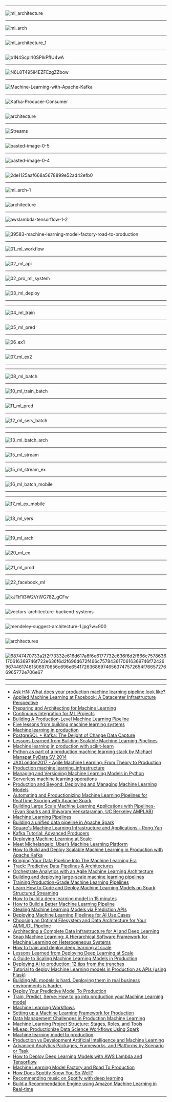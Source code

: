


-------------

![ml_architecture](https://github.com/gopala-kr/a-week-in-wild-ai/blob/master/10-ai-in-enterprise-services/ml/ml_architecture.JPG)

---------


![ml_arch](https://github.com/gopala-kr/a-week-in-wild-ai/blob/master/10-ai-in-enterprise-services/ml/ml_arch.JPG)

------



![ml_architecture_1](https://github.com/gopala-kr/a-week-in-wild-ai/blob/master/10-ai-in-enterprise-services/ml/ml_architecture_1.JPG)

----------

![b1N4Scplrl0SPIkPfIU4wA](https://cdn-images-1.medium.com/max/880/1*b1N4Scplrl0SPIkPfIU4wA.png)

---------

![N6L8T495ii4EZFEzgZZbow](https://cdn-images-1.medium.com/max/880/1*N6L8T495ii4EZFEzgZZbow.png)

---------

![Machine-Learning-with-Apache-Kafka](https://www.confluent.io/wp-content/uploads/Machine-Learning-with-Apache-Kafka.png)

-----------
![Kafka-Producer-Consumer](https://www.confluent.io/wp-content/uploads/Kafka-Producer-Consumer.png)

-----------

![architecture](https://www.confluent.io/wp-content/uploads/ML-architecture.png)

-----------

![Streams](https://www.confluent.io/wp-content/uploads/Streams-API.png)

-----------

![pasted-image-0-5](https://mesosphere.com/wp-content/uploads/2018/05/pasted-image-0-5.png)

-----------

![pasted-image-0-4](https://mesosphere.com/wp-content/uploads/2018/05/pasted-image-0-4.png)

-----------

![2de1125aaf668a5678899e52ad42efb0](https://dmgpayxepw99m.cloudfront.net/ml-pipelines3_large-2de1125aaf668a5678899e52ad42efb0.png)

-----------

![ml_arch-1](https://github.com/gopala-kr/a-week-in-wild-ai/blob/master/10-ai-in-enterprise-services/ml/ml_arch-1.JPG)

-----------


![architecture](https://cloud.google.com/solutions/images/serverless-architecture.svg)

-----------
![awslambda-tensorflow-1-2](https://d2908q01vomqb2.cloudfront.net/f1f836cb4ea6efb2a0b1b99f41ad8b103eff4b59/2017/12/29/awslambda-tensorflow-1-2.gif)

-----------
![39583-machine-learning-model-factory-road-to-production](https://community.hortonworks.com/storage/attachments/39583-machine-learning-model-factory-road-to-production.png)

-----------
![01_ml_workflow](https://github.com/gopala-kr/a-week-in-wild-ai/blob/master/10-ai-in-enterprise-services/ml/01_ml_workflow.JPG)

-----------
![02_ml_api](https://github.com/gopala-kr/a-week-in-wild-ai/blob/master/10-ai-in-enterprise-services/ml/02_ml_api.JPG)

-----------
![02_pro_ml_system](https://github.com/gopala-kr/a-week-in-wild-ai/blob/master/10-ai-in-enterprise-services/ml/02_pro_ml_system.JPG)

-----------
![03_ml_deploy](https://github.com/gopala-kr/a-week-in-wild-ai/blob/master/10-ai-in-enterprise-services/ml/03_ml_deploy.JPG)

-----------
-----------
![04_ml_train](https://github.com/gopala-kr/a-week-in-wild-ai/blob/master/10-ai-in-enterprise-services/ml/04_ml_train.JPG)

-----------
![05_ml_pred](https://github.com/gopala-kr/a-week-in-wild-ai/blob/master/10-ai-in-enterprise-services/ml/05_ml_pred.JPG)

-----------
![06_ex1](https://github.com/gopala-kr/a-week-in-wild-ai/blob/master/10-ai-in-enterprise-services/ml/06_ex1.JPG)

-----------
![07_ml_ex2](https://github.com/gopala-kr/a-week-in-wild-ai/blob/master/10-ai-in-enterprise-services/ml/07_ml_ex2.JPG)

-----------
-----------
![08_ml_batch](https://github.com/gopala-kr/a-week-in-wild-ai/blob/master/10-ai-in-enterprise-services/ml/08_ml_batch.JPG)

-----------
![10_ml_train_batch](https://github.com/gopala-kr/a-week-in-wild-ai/blob/master/10-ai-in-enterprise-services/ml/10_ml_train_batch.JPG)

-----------
![11_ml_pred](https://github.com/gopala-kr/a-week-in-wild-ai/blob/master/10-ai-in-enterprise-services/ml/11_ml_pred.JPG)

-----------
![12_ml_serv_batch](https://github.com/gopala-kr/a-week-in-wild-ai/blob/master/10-ai-in-enterprise-services/ml/12_ml_serv_batch.JPG)

-----------
-----------
![13_ml_batch_arch](https://github.com/gopala-kr/a-week-in-wild-ai/blob/master/10-ai-in-enterprise-services/ml/13_ml_batch_arch.JPG)

-----------
![15_ml_stream](https://github.com/gopala-kr/a-week-in-wild-ai/blob/master/10-ai-in-enterprise-services/ml/15_ml_stream.JPG)

-----------
![15_ml_stream_ex](https://github.com/gopala-kr/a-week-in-wild-ai/blob/master/10-ai-in-enterprise-services/ml/15_ml_stream_ex.JPG)

-----------
![16_ml_batch_mobile](https://github.com/gopala-kr/a-week-in-wild-ai/blob/master/10-ai-in-enterprise-services/ml/16_ml_batch_mobile.JPG)

-----------

-----------
![17_ml_ex_mobile](https://github.com/gopala-kr/a-week-in-wild-ai/blob/master/10-ai-in-enterprise-services/ml/17_ml_ex_mobile.JPG)

-----------
![18_ml_vers](https://github.com/gopala-kr/a-week-in-wild-ai/blob/master/10-ai-in-enterprise-services/ml/18_ml_vers.JPG)

-----------
-----------
![19_ml_arch](https://github.com/gopala-kr/a-week-in-wild-ai/blob/master/10-ai-in-enterprise-services/ml/19_ml_arch.JPG)

-----------
![20_ml_ex](https://github.com/gopala-kr/a-week-in-wild-ai/blob/master/10-ai-in-enterprise-services/ml/20_ml_ex.JPG)

-----------
![21_ml_prod](https://github.com/gopala-kr/a-week-in-wild-ai/blob/master/10-ai-in-enterprise-services/ml/21_ml_prod.JPG)

-----------
![22_facebook_ml](https://github.com/gopala-kr/a-week-in-wild-ai/blob/master/10-ai-in-enterprise-services/ml/22_facebook_ml.JPG)

--------

![kJTtf1i3W2VrWG782_gCFw](https://cdn-images-1.medium.com/max/880/1*kJTtf1i3W2VrWG782_gCFw.png)

--------

![vectors-architecture-backend-systems](https://spotifylabscom.files.wordpress.com/2016/08/vectors-architecture-backend-systems.png)

-----

![mendeley-suggest-architecture-1.jpg?w=900](https://buildingrecommenders.files.wordpress.com/2016/10/mendeley-suggest-architecture-1.jpg?w=900)

-----

![architectures](https://www.researchgate.net/profile/Sachchidanand_Singh3/publication/282447418/figure/fig2/AS:306991017807873@1450203770758/Reference-Architecture-for-Large-E-commerce-Enterprise-The-reference-architectures-for.png)

------

![68747470733a2f2f73332e616d617a6f6e6177732e636f6d2f666c7578636170616369746f722e636f6d2f696d672f466c7578436170616369746f7242696744617461506970656c696e654172636869746563747572654f766572766965772e706e67](https://camo.githubusercontent.com/bba1fb7e38abbfbc2a765009d85960b5efb27f51/68747470733a2f2f73332e616d617a6f6e6177732e636f6d2f666c7578636170616369746f722e636f6d2f696d672f466c7578436170616369746f7242696744617461506970656c696e654172636869746563747572654f766572766965772e706e67)


-----------
-----------
- [Ask HN: What does your production machine learning pipeline look like?](https://news.ycombinator.com/item?id=13821217)
- [Applied Machine Learning at Facebook:
A Datacenter Infrastructure Perspective](https://research.fb.com/wp-content/uploads/2017/12/hpca-2018-facebook.pdf)
- [Preparing and Architecting for Machine
Learning
](https://www.gartner.com/binaries/content/assets/events/keywords/catalyst/catus8/preparing_and_architecting_for_machine_learning.pdf)
- [Continuous Integration for ML Projects](https://medium.com/onfido-tech/continuous-integration-for-ml-projects-e11bc1a4d34f)
- [Building A Production-Level Machine Learning Pipeline](https://www.slideshare.net/robertdempsey/building-a-productionlevel-machine-learning-pipeline)
- [Five lessons from building machine learning systems](https://medium.com/@neal_lathia/five-lessons-from-building-machine-learning-systems-d703162846ad)
- [Machine learning in production](https://www.slideshare.net/turi-inc/machine-learning-in-production)
- [PostgreSQL + Kafka: The Delight of Change Data Capture](https://www.slideshare.net/JeffKlukas/postgresql-kafka-the-delight-of-change-data-capture)
- [Lessons Learned from Building Scalable Machine Learning Pipelines](https://techblog.appnexus.com/lessons-learned-from-building-scalable-machine-learning-pipelines-822acb3412ad)
- [Machine learning in production with scikit-learn](https://www.slideshare.net/JeffKlukas/machine-learning-in-production-with-scikitlearn)
- [Python as part of a production machine learning stack by Michael Manapat PyData SV 2014](https://www.slideshare.net/PyData/python-as-part-of-a-production-machine-learning-stack-by-michael-manapat-pydata-sv-2014)
- [JAXLondon2017 - Agile Machine Learning: From Theory to Production](https://www.slideshare.net/robhinds/jaxlondon2017-agile-machine-learning-from-theory-to-production)
- [Production machine learning_infrastructure](https://www.slideshare.net/joshwills/production-machine-learninginfrastructure)
- [Managing and Versioning Machine Learning Models in Python](https://www.slideshare.net/fridiculous/managing-and-versioning-machine-learning-models-in-python)
- [Serverless machine learning operations](https://www.slideshare.net/StepanPushkarev/serverless-machine-learning-operations)
- [Production and Beyond: Deploying and Managing Machine Learning Models](https://www.slideshare.net/turi-inc/model-management?next_slideshow=1)
- [Automating and Productionizing
Machine Learning Pipelines for RealTime
Scoring with Apache Spark](https://pdfs.semanticscholar.org/presentation/d31a/68582454e442a12a94048cdfc8e0eec7c176.pdf)
- [Building Large Scale Machine Learning Applications with Pipelines-(Evan Sparks and Shivaram Venkataraman, UC Berkeley AMPLAB)](https://www.slideshare.net/SparkSummit/evan-sparks)
- [Machine Learning Pipelines](https://www.slideshare.net/jeykottalam/pipelines-ampcamp)
- [Building a unified data pipeline in Apache Spark](https://www.slideshare.net/Hadoop_Summit/building-a-unified-data-pipeline-in-apache-spark)
- [Square's Machine Learning Infrastructure and Applications - Rong Yan](https://www.slideshare.net/g33ktalk/squares-machine-learning-infrastructure-and-applications)
- [Kafka Tutorial: Advanced Producers](https://www.slideshare.net/JeanPaulAzar1/kafka-tutorial-advanced-producers)
- [Deploying Machine Learning at Scale](https://blog.algorithmia.com/deploying-machine-learning-at-scale/)
- [Meet Michelangelo: Uber’s Machine Learning Platform](https://eng.uber.com/michelangelo/)
- [How to Build and Deploy Scalable Machine Learning in Production with Apache Kafka](https://www.confluent.io/blog/build-deploy-scalable-machine-learning-production-apache-kafka/)
- [Bringing Your Data Pipeline Into The Machine Learning Era](https://mesosphere.com/blog/kubecon2018-data-pipeline/)
- [Track: Predictive Data Pipelines & Architectures](https://qcon.ai/qconai2018/track/predictive-data-pipelines-architectures)
- [Orchestrate Analytics with an Agile Machine
Learning Architecture ](https://www.tibco.com/sites/tibco/files/resources/wp-statistica-machine-learning-architecture-final.pdf)
- [Building and deploying large-scale machine learning pipelines](https://www.oreilly.com/ideas/building-and-deploying-large-scale-machine-learning-pipelines)
- [Training Production-Grade Machine Learning Pipelines](http://rohanvarma.me/ML-Production/)
- [Learn How to Code and Deploy Machine Learning Models on Spark Structured Streaming](https://towardsdatascience.com/learn-how-to-code-and-deploy-machine-learning-models-on-structured-streaming-868b4081d242)
- [How to build a deep learning model in 15 minutes](https://tech.instacart.com/how-to-build-a-deep-learning-model-in-15-minutes-a3684c6f71e)
- [How to Build a Better Machine Learning Pipeline](https://www.datanami.com/2018/09/05/how-to-build-a-better-machine-learning-pipeline/)
- [Stealing Machine Learning Models via Prediction APIs](https://arxiv.org/pdf/1609.02943.pdf)
- [Deploying Machine Learning Pipelines for AI Use Cases](https://www.bluedata.com/blog/2018/05/deploying-machine-learning-pipelines-for-ai-use-cases/)
- [Choosing an Optimal Filesystem and Data Architecture for Your AI/ML/DL Pipeline](https://blog.netapp.com/choosing-an-optimal-filesystem-for-your-data-pipeline-for-ai-dl/)
- [Architecting a Complete Data Infrastructure for AI and Deep Learning](https://www.brighttalk.com/webcast/14395/308909)
- [Snap Machine Learning:
A Hierarchical Software Framework for Machine Learning on Heterogeneous Systems](https://www.zurich.ibm.com/images/wibd/poster_anghel_duenner.pdf)
- [How to train and deploy deep learning at scale](https://www.oreilly.com/ideas/how-to-train-and-deploy-deep-learning-at-scale)
- [Lessons Learned from Deploying Deep Learning at Scale](https://blog.algorithmia.com/deploying-deep-learning-cloud-services/)
- [A Guide to Scaling Machine Learning Models in Production](https://hackernoon.com/a-guide-to-scaling-machine-learning-models-in-production-aa8831163846)
- [Deploying AI to production: 12 tips from the trenches](https://sc5.io/posts/deploying-ai-to-production/#gref)
- [Tutorial to deploy Machine Learning models in Production as APIs (using Flask)](https://www.analyticsvidhya.com/blog/2017/09/machine-learning-models-as-apis-using-flask/)
- [Building ML models is hard. Deploying them in real business environments is harder.](http://ocadotechnology.com/blog/building-ml-models-is-hard-deploying-them-in-real-business-environments-is-harder/)
- [Deploy Your Predictive Model To Production](https://machinelearningmastery.com/deploy-machine-learning-model-to-production/)
- [Train, Predict, Serve: How to go into
production your Machine Learning model](https://cdn.oreillystatic.com/en/assets/1/event/266/Train%2C%20predict%2C%20and%20serve_%20How%20to%20put%20your%20machine%20learning%20model%20into%20production%20%20Presentation.pdf)
- [Machine Learning Workflows](https://skymind.ai/wiki/machine-learning-workflow)
- [Setting up a Machine Learning Framework for Production](http://code.hootsuite.com/setting-up-a-machine-learning-framework-for-production/)
- [Data Management Challenges in
Production Machine Learning](https://static.googleusercontent.com/media/research.google.com/en//pubs/archive/46178.pdf)
- [Machine Learning Project Structure: Stages, Roles, and Tools](https://www.altexsoft.com/blog/datascience/machine-learning-project-structure-stages-roles-and-tools/)
- [MLeap: Productionize Data Science Workflows Using Spark](https://www.slideshare.net/JenAman/mleap-productionize-data-science-workflows-using-spark)
- [Machine learning model to production](https://www.slideshare.net/GeorgHeiler/machine-learning-model-to-production)
- [Production vs Development Artificial Intelligence and Machine Learning](https://www.innoarchitech.com/development-vs-or-production-batch-offline-online-automated-artificial-intelligence-ai-machine-learning/?utm_source=innoarchitech&utm_medium=post&utm_content=chapterlink&utm_campaign=blog)
- [Advanced Analytics Packages, Frameworks, and Platforms by Scenario or Task](https://www.innoarchitech.com/packages-frameworks-platforms-by-scenario-task-artificial-intelligence-ai-machine-learning-data-science/?utm_source=innoarchitech&utm_medium=post&utm_content=chapterlink&utm_campaign=blog)
- [How to Deploy Deep Learning Models with AWS Lambda and Tensorflow](https://aws.amazon.com/blogs/machine-learning/how-to-deploy-deep-learning-models-with-aws-lambda-and-tensorflow/)
- [Machine Learning Model Factory and Road To Production](https://community.hortonworks.com/articles/138518/machine-learning-model-factory-and-road-to-product.html)
- [How Does Spotify Know You So Well?](https://medium.com/s/story/spotifys-discover-weekly-how-machine-learning-finds-your-new-music-19a41ab76efe)
- [Recommending music on Spotify with deep learning](http://benanne.github.io/2014/08/05/spotify-cnns.html)
- [Build a Recommendation Engine using Amazon Machine Learning in Real-time](https://www.slideshare.net/AmazonWebServices/build-a-recommendation-engine-using-amazon-machine-learning-in-realtime)

---------------

